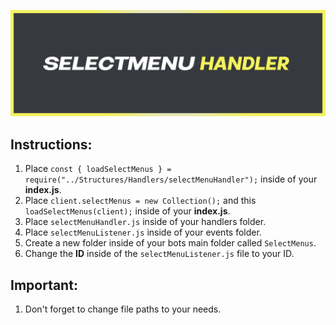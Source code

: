 ![asset](https://github.com/RoaldDahl/SelectMenu-Handler/blob/main/assets/SelectMenuHandler.png)

## Instructions:
1. Place `const { loadSelectMenus } = require("../Structures/Handlers/selectMenuHandler");` inside of your **index.js**.
2. Place `client.selectMenus = new Collection();` and this `loadSelectMenus(client);` inside of your **index.js**.
3. Place `selectMenuHandler.js` inside of your handlers folder.
4. Place `selectMenuListener.js` inside of your events folder.
5. Create a new folder inside of your bots main folder called `SelectMenus`.
6. Change the **ID** inside of the `selectMenuListener.js` file to your ID.
## Important:
1. Don't forget to change file paths to your needs.
